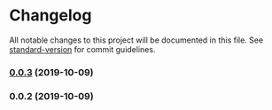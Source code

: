 # Changelog

All notable changes to this project will be documented in this file. See [standard-version](https://github.com/conventional-changelog/standard-version) for commit guidelines.

### [0.0.3](https://github.com/sanscheese/gridsome-source-trello/compare/v0.0.2...v0.0.3) (2019-10-09)

### 0.0.2 (2019-10-09)
